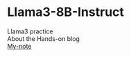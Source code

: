 # Llama3-8B-Instruct
Llama3 practice  
About the Hands-on blog  
[My-note](https://ssensnote.tistory.com/28)
